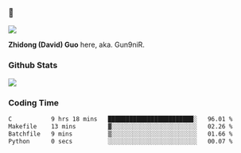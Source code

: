 ### 👋

![](https://komarev.com/ghpvc/?username=Gun9niR&label=Total+Views)

**Zhidong (David) Guo** here, aka. Gun9niR.

### Github Stats

<img src="https://github-readme-stats.vercel.app/api?username=Gun9niR&count_private=true&show_icons=true&theme=vue-dark&hide_title=true">

### Coding Time

<!--START_SECTION:waka-->

```txt
C           9 hrs 18 mins   ████████████████████████░   96.01 %
Makefile    13 mins         ▓░░░░░░░░░░░░░░░░░░░░░░░░   02.26 %
Batchfile   9 mins          ▒░░░░░░░░░░░░░░░░░░░░░░░░   01.66 %
Python      0 secs          ░░░░░░░░░░░░░░░░░░░░░░░░░   00.07 %
```

<!--END_SECTION:waka-->
